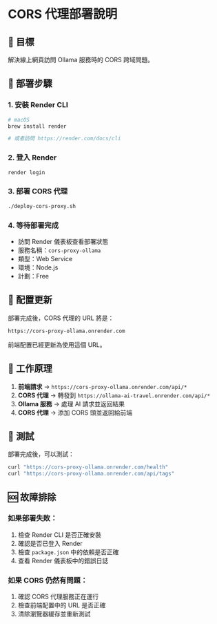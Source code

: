 # CORS 代理部署說明

## 🎯 目標
解決線上網頁訪問 Ollama 服務時的 CORS 跨域問題。

## 🚀 部署步驟

### 1. 安裝 Render CLI
```bash
# macOS
brew install render

# 或者訪問 https://render.com/docs/cli
```

### 2. 登入 Render
```bash
render login
```

### 3. 部署 CORS 代理
```bash
./deploy-cors-proxy.sh
```

### 4. 等待部署完成
- 訪問 Render 儀表板查看部署狀態
- 服務名稱：`cors-proxy-ollama`
- 類型：Web Service
- 環境：Node.js
- 計劃：Free

## 🔧 配置更新

部署完成後，CORS 代理的 URL 將是：
```
https://cors-proxy-ollama.onrender.com
```

前端配置已經更新為使用這個 URL。

## 📡 工作原理

1. **前端請求** → `https://cors-proxy-ollama.onrender.com/api/*`
2. **CORS 代理** → 轉發到 `https://ollama-ai-travel.onrender.com/api/*`
3. **Ollama 服務** → 處理 AI 請求並返回結果
4. **CORS 代理** → 添加 CORS 頭並返回給前端

## 🧪 測試

部署完成後，可以測試：
```bash
curl "https://cors-proxy-ollama.onrender.com/health"
curl "https://cors-proxy-ollama.onrender.com/api/tags"
```

## 🆘 故障排除

### 如果部署失敗：
1. 檢查 Render CLI 是否正確安裝
2. 確認是否已登入 Render
3. 檢查 `package.json` 中的依賴是否正確
4. 查看 Render 儀表板中的錯誤日誌

### 如果 CORS 仍然有問題：
1. 確認 CORS 代理服務正在運行
2. 檢查前端配置中的 URL 是否正確
3. 清除瀏覽器緩存並重新測試
